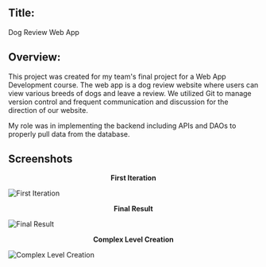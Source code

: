 ## Title:
 
Dog Review Web App

## Overview:

This project was created for my team's final project for a Web App Development course. The web app is a dog review website where users can view various breeds of dogs and leave a review. We utilized Git to manage version control and frequent communication and discussion for the direction of our website.

My role was in implementing the backend including APIs and DAOs to properly pull data from the database.

## Screenshots

<p align="center">
<b>First Iteration</b>
</p>

![First Iteration](./Screenshots/LevelEditor.jpg)

<p align="center">
<b>Final Result</b>
</p>

![Final Result](./Screenshots/SimpleLevel.jpg)

<p align="center">
<b>Complex Level Creation</b>
</p>

![Complex Level Creation](./Screenshots/ComplexLevel.jpg)
